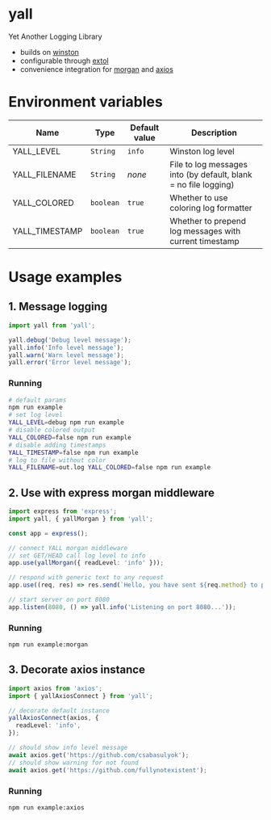 # yall

Yet Another Logging Library

- builds on [winston](https://github.com/winstonjs/winston)
- configurable through [extol](https://github.com/csabasulyok/extol)
- convenience integration for [morgan](https://github.com/expressjs/morgan) and [axios](https://github.com/axios/axios)

# Environment variables

| Name           | Type      | Default value | Description                                                     |
| -------------- | --------- | ------------- | --------------------------------------------------------------- |
| YALL_LEVEL     | `String`  | `info`        | Winston log level                                               |
| YALL_FILENAME  | `String`  | *none*        | File to log messages into (by default, blank = no file logging) |
| YALL_COLORED   | `boolean` | `true`        | Whether to use coloring log formatter                           |
| YALL_TIMESTAMP | `boolean` | `true`        | Whether to prepend log messages with current timestamp          |

# Usage examples

## 1. Message logging

```ts
import yall from 'yall';

yall.debug('Debug level message');
yall.info('Info level message');
yall.warn('Warn level message');
yall.error('Error level message');
```
### Running

```bash
# default params
npm run example
# set log level
YALL_LEVEL=debug npm run example
# disable colored output
YALL_COLORED=false npm run example
# disable adding timestamps
YALL_TIMESTAMP=false npm run example
# log to file without color
YALL_FILENAME=out.log YALL_COLORED=false npm run example
```

## 2. Use with express morgan middleware

```ts
import express from 'express';
import yall, { yallMorgan } from 'yall';

const app = express();

// connect YALL morgan middleware
// set GET/HEAD call log level to info
app.use(yallMorgan({ readLevel: 'info' }));

// respond with generic text to any request
app.use((req, res) => res.send(`Hello, you have sent ${req.method} to path ${req.url}`));

// start server on port 8080
app.listen(8080, () => yall.info('Listening on port 8080...'));
```

### Running

```bash
npm run example:morgan
```

## 3. Decorate axios instance

```ts
import axios from 'axios';
import { yallAxiosConnect } from 'yall';

// decorate default instance
yallAxiosConnect(axios, {
  readLevel: 'info',
});

// should show info level message
await axios.get('https://github.com/csabasulyok');
// should show warning for not found
await axios.get('https://github.com/fullynotexistent');
```

### Running

```bash
npm run example:axios
```
